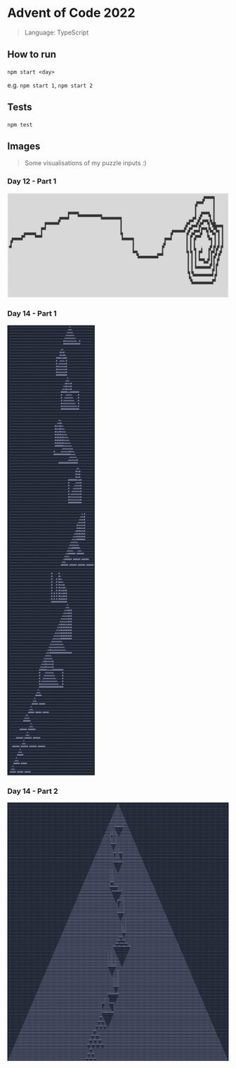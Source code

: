 # Advent of Code 2022

> Language: TypeScript

## How to run

`npm start <day>`

e.g. `npm start 1`, `npm start 2`

## Tests

`npm test`

## Images

> Some visualisations of my puzzle inputs :)

### Day 12 - Part 1

![Day 12 - Part 1](./images/day12-part1.png)

### Day 14 - Part 1

![Day 14 - Part 1](./images/day14-part1.png)

### Day 14 - Part 2

![Day 14 - Part 2](./images/day14-part2.png)
